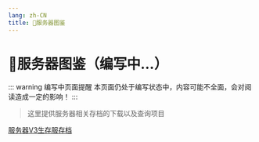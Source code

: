 ```yaml
---
lang: zh-CN
title: 📜服务器图鉴
---
```

# 📜服务器图鉴（编写中...）

::: warning 编写中页面提醒
本页面仍处于编写状态中，内容可能不全面，会对阅读造成一定的影响！
:::

> 这里提供服务器相关存档的下载以及查询项目

[服务器V3生存服存档](https://pan.baidu.com/s/1PZZ4rhnJH6ahCJ4_V1Gkuw?pwd=h8wv)